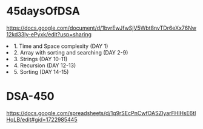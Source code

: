 # 45daysOfDSA
https://docs.google.com/document/d/1bvrEwJfwSjV5Wbt8nvTDr6eXx76Nw12kd33ly-ePyxk/edit?usp=sharing
<li>1. Time and Space complexity (DAY 1)
<li>2. Array with sorting and searching (DAY 2-9)
<li>3. Strings (DAY 10-11)
<li>4. Recursion (DAY 12-13)
<li>5. Sorting (DAY 14-15)

# DSA-450
https://docs.google.com/spreadsheets/d/1q9rSEcPnCwfOASZlyarFHlHsE6tlHqLB/edit#gid=1722985445
